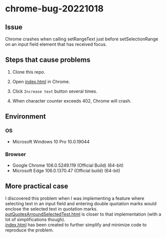 # chrome-bug-20221018

## Issue

Chrome crashes when calling setRangeText just before setSelectionRange on an input field element that has received focus.

## Steps that cause problems

1. Clone this repo.

2. Open [index.html](./index.html) in Chrome.

3. Click `Increase text` button several times.

4. When character counter exceeds 402, Chrome will crash.

## Environment

### OS

* Microsoft Windows 10 Pro 10.0.19044

### Browser

* Google Chrome 106.0.5249.119 (Official Build) (64-bit)
* Microsoft Edge 106.0.1370.47 (Official build) (64-bit)

## More practical case

I discovered this problem when I was implementing a feature where selecting text in an input field and entering double quotation marks would enclose the selected text in quotation marks.<br>
[putQuotesArroundSelectedTest.html](putQuotesArroundSelectedTest.html) is closer to that implementation (with a lot of simplifications though).<br>
[index.html](./index.html) has been created to further simplify and minimize code to reproduce the problem.

